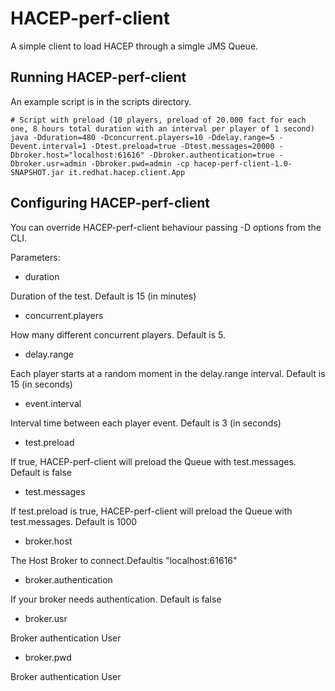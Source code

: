 HACEP-perf-client
=================

A simple client to load HACEP through a simgle JMS Queue.

Running HACEP-perf-client
-------------------------

An example script is in the scripts directory. 

```shell
# Script with preload (10 players, preload of 20.000 fact for each one, 8 hours total duration with an interval per player of 1 second)
java -Dduration=480 -Dconcurrent.players=10 -Ddelay.range=5 -Devent.interval=1 -Dtest.preload=true -Dtest.messages=20000 -Dbroker.host="localhost:61616" -Dbroker.authentication=true -Dbroker.usr=admin -Dbroker.pwd=admin -cp hacep-perf-client-1.0-SNAPSHOT.jar it.redhat.hacep.client.App
```
Configuring HACEP-perf-client
-----------------------------

You can override HACEP-perf-client behaviour passing -D options from the CLI. 

Parameters:

* duration

Duration of the test. Default is 15 (in minutes) 

* concurrent.players

How many different concurrent players. Default is 5.

* delay.range

Each player starts at a random moment in the delay.range interval. Default is 15 (in seconds)

* event.interval

Interval time between each player event. Default is 3 (in seconds)

* test.preload

If true, HACEP-perf-client will preload the Queue with test.messages. Default is false

* test.messages

If test.preload is true, HACEP-perf-client will preload the Queue with test.messages. Default is 1000

* broker.host

The Host Broker to connect.Defaultis "localhost:61616"
 
* broker.authentication
 
If your broker needs authentication. Default is false

* broker.usr 

Broker authentication User

* broker.pwd 

Broker authentication User
